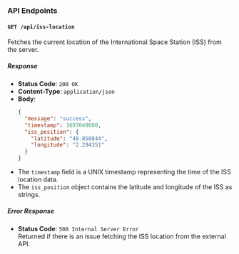 ### API Endpoints

#### `GET /api/iss-location`

Fetches the current location of the International Space Station (ISS) from the server.

##### Response

- **Status Code**: `200 OK`
- **Content-Type**: `application/json`
- **Body**:
  ```json
  {
    "message": "success",
    "timestamp": 1697049600,
    "iss_position": {
      "latitude": "48.858844",
      "longitude": "2.294351"
    }
  }
- The `timestamp` field is a UNIX timestamp representing the time of the ISS location data.
- The `iss_position` object contains the latitude and longitude of the ISS as strings.

##### Error Response
- **Status Code**: `500 Internal Server Error`  
Returned if there is an issue fetching the ISS location from the external API.
